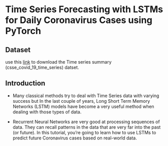 # Time Series Forecasting with LSTMs for Daily Coronavirus Cases using PyTorch

## Dataset
use this [link](https://github.com/CSSEGISandData/COVID-19/tree/master/csse_covid_19_data/csse_covid_19_time_series) to download the Time series summary (csse_covid_19_time_series) datset.

## Introduction
- Many classical methods try to deal with Time Series data with varying success but In the last couple of years, Long Short Term Memory Networks (LSTM) models have become a very useful method when dealing with those types of data.

- Recurrent Neural Networks are very good at processing sequences of data. They can recall patterns in the data that are very far into the past (or future). In this tutorial, you’re going to learn how to use LSTMs to predict future Coronavirus cases based on real-world data.